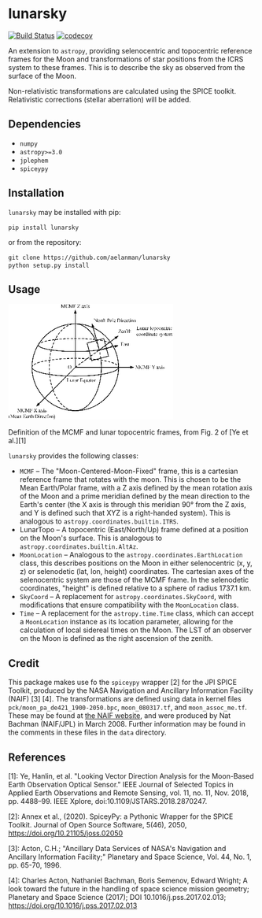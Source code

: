 # lunarsky


[![Build Status](https://github.com/aelanman/lunarsky/actions/workflows/testsuite.yaml/badge.svg)](https://github.com/aelanman/lunarsky/actions)
[![codecov](https://codecov.io/gh/aelanman/lunarsky/branch/main/graph/badge.svg)](https://codecov.io/gh/aelanman/lunarsky)


An extension to `astropy`, providing selenocentric and topocentric reference frames
for the Moon and transformations of star positions from the ICRS system to these
frames. This is to describe the sky as observed from the surface of the Moon.

Non-relativistic transformations are calculated using the SPICE toolkit. Relativistic
corrections (stellar aberration) will be added.


## Dependencies
* `numpy`
* `astropy>=3.0`
* `jplephem`
* `spiceypy`

## Installation

`lunarsky` may be installed with pip:

```
pip install lunarsky
```

or from the repository:
```
git clone https://github.com/aelanman/lunarsky
python setup.py install
```

## Usage

![mcmf_coords](./docs/figure.png)

Definition of the MCMF and lunar topocentric frames, from Fig. 2 of [Ye et al.][1]

`lunarsky` provides the following classes:

* `MCMF` – The "Moon-Centered-Moon-Fixed" frame, this is a cartesian reference frame that rotates
with the moon. This is chosen to be the Mean Earth/Polar frame, with a Z axis defined by the mean rotation axis of the Moon and a prime meridian defined by the mean direction to the Earth's center (the X axis is through this meridian 90° from the Z axis, and Y is defined such that XYZ is a right-handed system). This is analogous to `astropy.coordinates.builtin.ITRS`.
* LunarTopo – A topocentric (East/North/Up) frame defined at a position on the Moon's surface. This is analogous to `astropy.coordinates.builtin.AltAz`.
* `MoonLocation` – Analogous to the `astropy.coordinates.EarthLocation` class, this describes
positions on the Moon in either selenocentric (x, y, z) or selenodetic (lat, lon, height) coordinates.
The cartesian axes of the selenocentric system are those of the MCMF frame. In the selenodetic coordinates, "height" is defined relative to a sphere of radius 1737.1 km.
* `SkyCoord` – A replacement for `astropy.coordinates.SkyCoord`, with modifications that ensure compatibility with the `MoonLocation` class.
* `Time` – A replacement for the `astropy.time.Time` class, which can accept a `MoonLocation` instance as its location parameter, allowing for the calculation of local sidereal times on the Moon. The LST of an observer on the Moon is defined as the right ascension of the zenith.


## Credit

This package makes use fo the ``spiceypy`` wrapper [2] for the JPl SPICE Toolkit, produced by the NASA Navigation and Ancillary Information Facility (NAIF) [3] [4]. The transformations are defined using data in kernel files ``pck/moon_pa_de421_1900-2050.bpc``, ``moon_080317.tf``, and ``moon_assoc_me.tf``. These may be found at [the NAIF website](https://naif.jpl.nasa.gov/pub/naif/generic_kernels), and were produced by Nat Bachman (NAIF/JPL) in March 2008. Further information may be found in the comments in these files in the `data` directory.

## References
[1]: Ye, Hanlin, et al. "Looking Vector Direction Analysis for the Moon-Based Earth Observation Optical Sensor." IEEE Journal of Selected Topics in Applied Earth Observations and Remote Sensing, vol. 11, no. 11, Nov. 2018, pp. 4488–99. IEEE Xplore, doi:10.1109/JSTARS.2018.2870247.

[2]: Annex et al., (2020). SpiceyPy: a Pythonic Wrapper for the SPICE Toolkit. Journal of Open Source Software, 5(46), 2050, https://doi.org/10.21105/joss.02050

[3]: Acton, C.H.; "Ancillary Data Services of NASA's Navigation and Ancillary Information Facility;" Planetary and Space Science, Vol. 44, No. 1, pp. 65-70, 1996.

[4]: Charles Acton, Nathaniel Bachman, Boris Semenov, Edward Wright; A look toward the future in the handling of space science mission geometry; Planetary and Space Science (2017); DOI 10.1016/j.pss.2017.02.013; https://doi.org/10.1016/j.pss.2017.02.013
